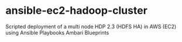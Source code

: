 # ansible-ec2-hadoop-cluster

Scripted deployment of a multi node HDP 2.3 (HDFS HA) in AWS (EC2) using
Ansible Playbooks
Ambari Blueprints